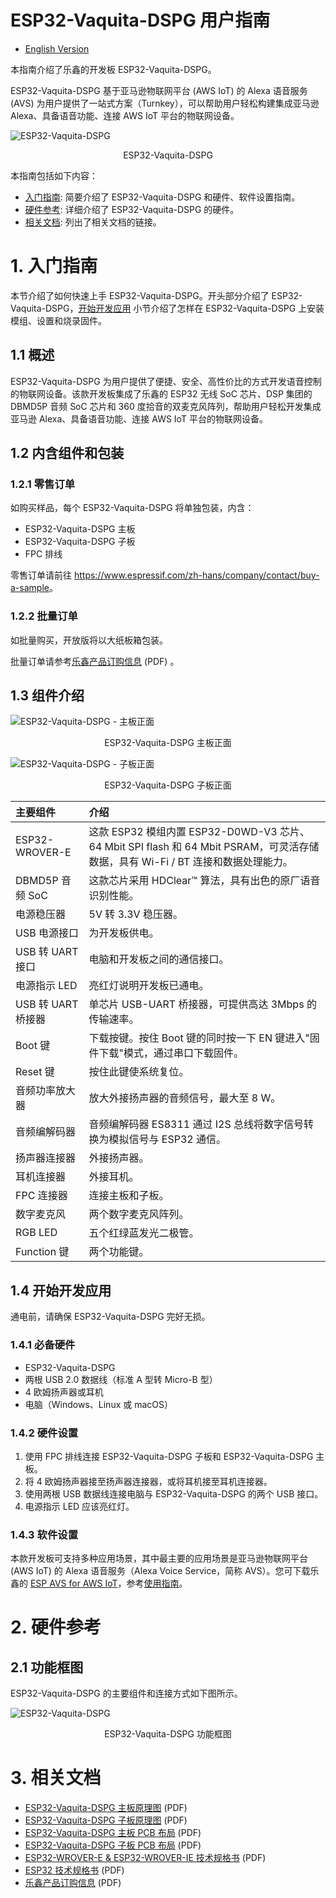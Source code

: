 # ESP32-Vaquita-DSPG 用户指南

* [English Version](../../../en/hw-reference/esp32/user-guide-esp32-vaquita-dspg.md)

本指南介绍了乐鑫的开发板 ESP32-Vaquita-DSPG。

ESP32-Vaquita-DSPG 基于亚马逊物联网平台 (AWS IoT) 的 Alexa 语音服务 (AVS) 为用户提供了一站式方案（Turnkey），可以帮助用户轻松构建集成亚马逊 Alexa、具备语音功能、连接 AWS IoT 平台的物联网设备。

![ESP32-Vaquita-DSPG](../../../_static/esp32-vaquita-dspg-v1.0-top-view.png)
<div align=center>ESP32-Vaquita-DSPG</div>

本指南包括如下内容：

* [入门指南](#1-入门指南): 简要介绍了 ESP32-Vaquita-DSPG 和硬件、软件设置指南。
* [硬件参考](#2-硬件参考): 详细介绍了 ESP32-Vaquita-DSPG 的硬件。
* [相关文档](#3-相关文档): 列出了相关文档的链接。

# 1. 入门指南

本节介绍了如何快速上手 ESP32-Vaquita-DSPG。开头部分介绍了 ESP32-Vaquita-DSPG，[开始开发应用](#14-开始开发应用) 小节介绍了怎样在 ESP32-Vaquita-DSPG 上安装模组、设置和烧录固件。

## 1.1 概述

ESP32-Vaquita-DSPG 为用户提供了便捷、安全、高性价比的方式开发语音控制的物联网设备。该款开发板集成了乐鑫的 ESP32 无线 SoC 芯片、DSP 集团的 DBMD5P 音频 SoC 芯片和 360 度拾音的双麦克风阵列，帮助用户轻松开发集成亚马逊 Alexa、具备语音功能、连接 AWS IoT 平台的物联网设备。

## 1.2 内含组件和包装

### 1.2.1 零售订单

如购买样品，每个 ESP32-Vaquita-DSPG 将单独包装，内含：
* ESP32-Vaquita-DSPG 主板
* ESP32-Vaquita-DSPG 子板
* FPC 排线

零售订单请前往 <https://www.espressif.com/zh-hans/company/contact/buy-a-sample>。

### 1.2.2 批量订单

如批量购买，开放版将以大纸板箱包装。

批量订单请参考[乐鑫产品订购信息](https://www.espressif.com/sites/default/files/documentation/espressif_products_ordering_information_cn.pdf) (PDF) 。

## 1.3 组件介绍

![ESP32-Vaquita-DSPG - 主板正面](../../../_static/esp32-vaquita-dspg-v1.0-annotated-photo.png)
<div align=center>ESP32-Vaquita-DSPG 主板正面</div>

![ESP32-Vaquita-DSPG - 子板正面](../../../_static/esp32-vaquita-dspg-v1.0-annotated-photo-mic.png)
<div align=center>ESP32-Vaquita-DSPG 子板正面</div>

|主要组件|介绍|
|:- |:- |
|ESP32-WROVER-E|这款 ESP32 模组内置 ESP32-D0WD-V3 芯片、64 Mbit SPI flash 和 64 Mbit PSRAM，可灵活存储数据，具有 Wi-Fi / BT 连接和数据处理能力。|
|DBMD5P 音频 SoC|这款芯片采用 HDClear™ 算法，具有出色的原厂语音识别性能。|
|电源稳压器|5V 转 3.3V 稳压器。|
|USB 电源接口|为开发板供电。|
|USB 转 UART 接口|电脑和开发板之间的通信接口。|
|电源指示 LED|亮红灯说明开发板已通电。|
|USB 转 UART 桥接器|单芯片 USB-UART 桥接器，可提供高达 3Mbps 的传输速率。|
|Boot 键|下载按键。按住 Boot 键的同时按一下 EN 键进入"固件下载"模式，通过串口下载固件。|
|Reset 键|按住此键使系统复位。 |
|音频功率放大器|放大外接扬声器的音频信号，最大至 8 W。|
|音频编解码器 |音频编解码器 ES8311 通过 I2S 总线将数字信号转换为模拟信号与 ESP32 通信。|
|扬声器连接器| 外接扬声器。|
|耳机连接器|外接耳机。|
|FPC 连接器|连接主板和子板。|
|数字麦克风|两个数字麦克风阵列。|
|RGB LED|五个红绿蓝发光二极管。|
|Function 键|两个功能键。|

## 1.4 开始开发应用

通电前，请确保 ESP32-Vaquita-DSPG 完好无损。

### 1.4.1 必备硬件

* ESP32-Vaquita-DSPG
* 两根 USB 2.0 数据线（标准 A 型转 Micro-B 型）
* 4 欧姆扬声器或耳机
* 电脑（Windows、Linux 或 macOS）

### 1.4.2 硬件设置

1. 使用 FPC 排线连接 ESP32-Vaquita-DSPG 子板和 ESP32-Vaquita-DSPG 主板。
2. 将 4 欧姆扬声器接至扬声器连接器，或将耳机接至耳机连接器。
3. 使用两根 USB 数据线连接电脑与 ESP32-Vaquita-DSPG 的两个 USB 接口。
4. 电源指示 LED 应该亮红灯。

### 1.4.3 软件设置

本款开发板可支持多种应用场景，其中最主要的应用场景是亚马逊物联网平台 (AWS IoT) 的 Alexa 语音服务（Alexa Voice Service，简称 AVS）。您可下载乐鑫的 [ESP AVS for AWS IoT](https://github.com/espressif/esp-va-sdk/tree/feature/aia-beta)，参考[使用指南](https://github.com/espressif/esp-va-sdk/blob/feature/aia-beta/README.md)。

# 2. 硬件参考

## 2.1 功能框图

ESP32-Vaquita-DSPG 的主要组件和连接方式如下图所示。

![ESP32-Vaquita-DSPG](../../../_static/esp32-vaquita-dspg-v1.0-block-diagram.png)
<div align=center>ESP32-Vaquita-DSPG 功能框图</div>

# 3. 相关文档

* [ESP32-Vaquita-DSPG 主板原理图](https://dl.espressif.com/dl/schematics/ESP32-VAQUITA-DSPG_V1.0_schematics.pdf) (PDF)
* [ESP32-Vaquita-DSPG 子板原理图](https://dl.espressif.com/dl/schematics/ESP32-VAQUITA-DSPG-MIC_V1.0_schematics.pdf) (PDF)
* [ESP32-Vaquita-DSPG 主板 PCB 布局](https://dl.espressif.com/dl/schematics/ESP32-Vaquita-DSPG_V1.0_PCB_Layout.pdf) (PDF)
* [ESP32-Vaquita-DSPG 子板 PCB 布局](https://dl.espressif.com/dl/schematics/ESP32-Vaquita-DSPG-MIC_V1.0_PCB_Layout.pdf) (PDF)
* [ESP32-WROVER-E & ESP32-WROVER-IE 技术规格书](https://www.espressif.com/sites/default/files/documentation/esp32-wrover-e_esp32-wrover-ie_datasheet_cn.pdf) (PDF)
* [ESP32 技术规格书](https://www.espressif.com/sites/default/files/documentation/esp32_datasheet_cn.pdf) (PDF)
* [乐鑫产品订购信息](https://www.espressif.com/sites/default/files/documentation/espressif_products_ordering_information_cn.pdf)  (PDF)
